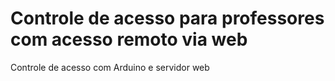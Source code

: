 # Controle de acesso para professores com acesso remoto via web
Controle de acesso com Arduino e servidor web
